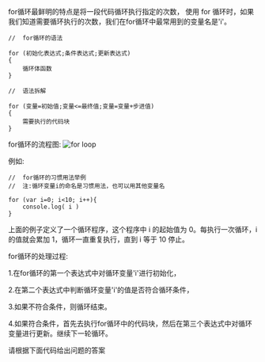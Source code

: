 for循环最鲜明的特点是将一段代码循环执行指定的次数，
使用 for 循环时，如果我们知道需要循环执行的次数，我们在for循环中最常用到的变量名是'i'。

    //  for循环的语法

    for (初始化表达式;条件表达式;更新表达式)
    {
        循环体函数
    }

    //  语法拆解

    for (变量=初始值;变量<=最终值;变量=变量+步进值)
    {
        需要执行的代码块
    }

for循环的流程图:
![for loop](http://course-image.qiniudn.com/js_basic_for_loop.png)

例如: 

    //  for循环的习惯用法举例
    //  注:循环变量i的命名是习惯用法，也可以用其他变量名

    for (var i=0; i<10; i++){
        console.log( i )
    }

上面的例子定义了一个循环程序，这个程序中 i 的起始值为 0。每执行一次循环，i 的值就会累加 1，循环一直重复执行，直到 i 等于 10 停止。

for循环的处理过程:

1.在for循环的第一个表达式中对循环变量'i'进行初始化，

2.在第二个表达式中判断循环变量'i'的值是否符合循环条件，

3.如果不符合条件，则循环结束。

4.如果符合条件，首先去执行for循环中的代码块，然后在第三个表达式中对循环变量进行更新。继续下一轮循环。

请根据下面代码给出问题的答案